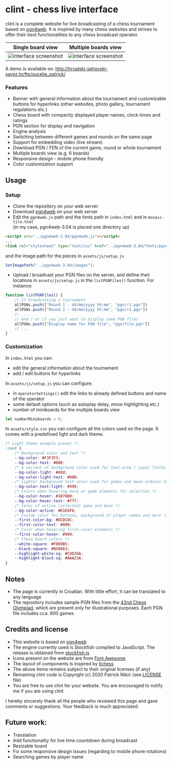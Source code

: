 # clint - chess live interface
clint is a complete website for live broadcasting of a chess tournament based on [pgn4web][2]. It is inspired by many chess websites and strives to offer their best functionalities to any chess broadcast operator.

Single board view | Multiple boards view
:---:|:---:
![interface screenshot][1a] | ![interface screenshot][1b]

A demo is available on: http://hrvatski-sahovski-savez.hr/ftp/sucelje_patrick/

### Features
* Banner with general information about the tournament and customizable buttons for hyperlinks (other websites, photo gallery, tournament regulations etc.) 
* Chess board with compactly displayed player names, clock times and ratings
* PGN section for display and navigation
* Engine analysis
* Switching between different games and rounds on the same page
* Support for embedding video (live stream)
* Download PGN / FEN of the current game, round or whole tournament
* Multiple boards view (e.g. 6 boards)
* Responsive design - mobile phone friendly
* Color customization support

## Usage
### Setup
* Clone the repository on your web server
* Download [pgn4web][2] on your web server
* Edit the `pgn4web.js` path and the fonts path in `index.html` and in `mosaic-tile.html`  
(in my case, pgn4web-3.04 is placed one directory up)
```html
<script src="../pgn4web-3.04/pgn4web.js"></script>
...
<link rel="stylesheet" type="text/css" href="../pgn4web-3.04/fonts/pgn4web-font-ChessSansUsual.css">
```
and the image path for the pieces in `assets/js/setup.js`
```javascript
SetImagePath("../pgn4web-3.04/images");
```

* Upload / broadcast your PGN files on the server, and define their locations in `assets/js/setup.js` in the `listPGNFiles()` function. For instance:
```javascript
function listPGNFiles() {
    // If broadcasting a tournament
    allPGNs.push(["Round 1 - dd/mm/yyyy hh:mm", "pgn/r1.pgn"])
    allPGNs.push(["Round 2 - dd/mm/yyyy hh:mm", "pgn/r2.pgn"])
    // ...
    // And / or if you just want to display some PGN files
    allPGNs.push(["Display name for PGN file", "pgn/file.pgn"])
    // ...
}
```
### Customization
In `index.html` you can:
* edit the general information about the tournament
* add / edit buttons for hyperlinks

In `assets/js/setup.js` you can configure:
* in `operatorSettings()` edit the links to already defined buttons and name of the operator
* some default options (such as autoplay delay, move highlighting etc.)
* number of miniboards for the multiple boards view
```javascript
let numberMiniboards = 6;
```

In `assets/style.css` you can configure all the colors used on the page. It comes with a predefined light and dark theme.
```css
/* Light theme example preset */
:root {
    /* Background color and text */
    --bg-color: #F3F3F3;
    --bg-color-text: #000;
    /* A variant of background color used for text-area / input fields and dropdown-menus */
    --bg-color-light: #ddd;
    --bg-color-light-text: #000;
    /* Lighter background test color used for games and move ordinal numbers */
    --bg-color-text-light: #999;
    /* Colors when hovering move or game elements for selection */
    --bg-color-hover: #1B78D0;
    --bg-color-hover-text: #fff;
    /* Color of active (selected) game and move */
    --bg-color-active: #D1E4F6;
    /* Custom color for buttons, background of player names and more */
    --first-color-bg: #DCDCDC;
    --first-color-text: #000;
    /* Color when hovering first-color elements */
    --first-color-hover: #999;
    /* Chess board colors */
    --white-square: #F0D9B5;
    --black-square: #B58863;
    --highlight-white-sq: #CDD26A;
    --highlight-black-sq: #AAA23A;
}
```

## Notes
* The page is currently in Croatian. With little effort, it can be translated to any language
* The repository includes sample PGN files from the [42nd Chess Olympiad][4], which are present only for illustrational purposes. Each PGN file includes cca. 600 games

## Credits and license
* This website is based on [pgn4web][2]
* The engine currently used is Stockfish compiled to JavaScript. The release is obtained from [stockfish.js][3]
* Icons present on the website are from [Font Awesome][5]
* The layout of components is inspired by [lichess][10]
* The above items remains subject to their original licenses (if any)
* Remaining clint code is Copyright (c) 2020 Patrick Nikić (see [LICENSE][7] file)
* You are free to use clint for your website. You are encouraged to notify me if you are using clint

I hereby sincerely thank all the people who reviewed this page and gave comments or suggestions. Your feedback is much appreciated.  

## Future work:
* Translation
* Add functionality for live time countdown during broadcast
* Resizable board
* Fix some responsive design issues (regarding to mobile phone rotations)
* Searching games by player name

[1a]: https://i.imgur.com/HmsQi86.png
[1b]: https://imgur.com/bGOLjJW.png
[2]: http://pgn4web.casaschi.net/
[3]: https://github.com/niklasf/stockfish.js
[4]: https://en.wikipedia.org/wiki/42nd_Chess_Olympiad
[5]: https://fontawesome.com/
[7]: https://github.com/pnikic/clint/blob/master/LICENSE
[10]: https://lichess.org/
